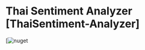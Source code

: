 # Thai Sentiment Analyzer [ThaiSentiment-Analyzer]

 [![nuget](https://img.shields.io/nuget/v/ThaiSenLoy.svg)